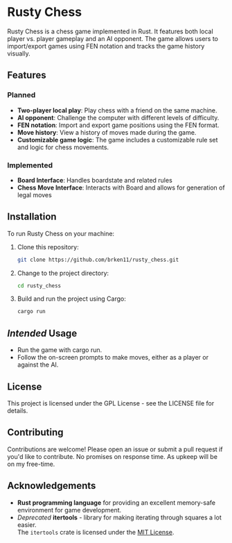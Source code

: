 # Rusty Chess

Rusty Chess is a chess game implemented in Rust. It features both local player vs. player gameplay and an AI opponent. The game allows users to import/export games using FEN notation and tracks the game history visually.

## Features
### Planned
- **Two-player local play**: Play chess with a friend on the same machine.
- **AI opponent**: Challenge the computer with different levels of difficulty.
- **FEN notation**: Import and export game positions using the FEN format.
- **Move history**: View a history of moves made during the game.
- **Customizable game logic**: The game includes a customizable rule set and logic for chess movements.
### Implemented
- **Board Interface**: Handles boardstate and related rules
- **Chess Move Interface**: Interacts with Board and allows for generation of legal moves

## Installation

To run Rusty Chess on your machine:

1. Clone this repository:

   ```bash
   git clone https://github.com/brken11/rusty_chess.git
   ```

2. Change to the project directory:
    ```bash
    cd rusty_chess
    ```
3. Build and run the project using Cargo:
   ```bash
   cargo run
   ```
## *Intended* Usage

- Run the game with cargo run.
- Follow the on-screen prompts to make moves, either as a player or against the AI.

## License

This project is licensed under the GPL License - see the LICENSE file for details.

## Contributing

Contributions are welcome! Please open an issue or submit a pull request if you'd like to contribute. No promises on
response time. As upkeep will be on my free-time.

## Acknowledgements

- **Rust programming language** for providing an excellent memory-safe environment for game development.
- *Deprecated* **itertools** - library for making iterating through squares a lot easier.  
  The `itertools` crate is licensed under the [MIT License](https://opensource.org/licenses/MIT).
